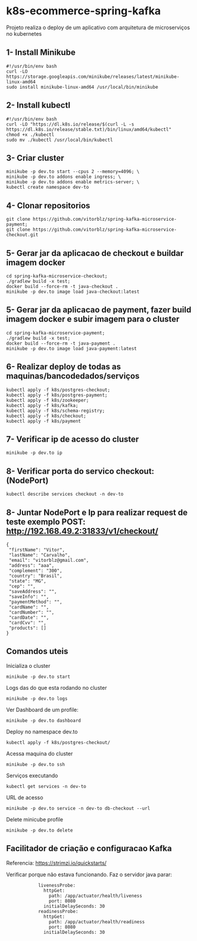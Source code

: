 # k8s-ecommerce-spring-kafka
Projeto realiza o deploy de um aplicativo com arquitetura de microserviços no kubernetes


## 1- Install Minikube
```
#!/usr/bin/env bash
curl -LO https://storage.googleapis.com/minikube/releases/latest/minikube-linux-amd64
sudo install minikube-linux-amd64 /usr/local/bin/minikube
```

## 2- Install kubectl
```
#!/usr/bin/env bash
curl -LO "https://dl.k8s.io/release/$(curl -L -s https://dl.k8s.io/release/stable.txt)/bin/linux/amd64/kubectl"
chmod +x ./kubectl
sudo mv ./kubectl /usr/local/bin/kubectl
```

## 3- Criar cluster
```
minikube -p dev.to start --cpus 2 --memory=4096; \
minikube -p dev.to addons enable ingress; \
minikube -p dev.to addons enable metrics-server; \
kubectl create namespace dev-to
```

## 4- Clonar repositorios
```
git clone https://github.com/vitorblz/spring-kafka-microservice-payment;
git clone https://github.com/vitorblz/spring-kafka-microservice-checkout.git
```


## 5- Gerar jar da aplicacao de checkout e buildar imagem docker
```
cd spring-kafka-microservice-checkout;
./gradlew build -x test;
docker build --force-rm -t java-checkout .
minikube -p dev.to image load java-checkout:latest
```

## 5- Gerar jar da aplicacao de payment, fazer build imagem docker e subir imagem para o cluster
```
cd spring-kafka-microservice-payment;
./gradlew build -x test;
docker build --force-rm -t java-payment .
minikube -p dev.to image load java-payment:latest 
```

## 6- Realizar deploy de todas as maquinas/bancodedados/serviços
```
kubectl apply -f k8s/postgres-checkout;
kubectl apply -f k8s/postgres-payment;
kubectl apply -f k8s/zookeeper;
kubectl apply -f k8s/kafka;
kubectl apply -f k8s/schema-registry;
kubectl apply -f k8s/checkout;
kubectl apply -f k8s/payment
```

## 7- Verificar ip de acesso do cluster
```
minikube -p dev.to ip
```

## 8- Verificar porta do servico checkout: (NodePort)
```
kubectl describe services checkout -n dev-to
```


## 8- Juntar NodePort e Ip para realizar request de teste exemplo POST: http://192.168.49.2:31833/v1/checkout/
```
{
 "firstName": "Vitor",
 "lastName": "Carvalho",
 "email": "vitorblz@gmail.com",
 "address": "aaa",
 "complement": "300",
 "country": "Brasil",
 "state": "MG",
 "cep": "",
 "saveAddress": "",
 "saveInfo": "",
 "paymentMethod": "",
 "cardName": "",
 "cardNumber": "",
 "cardDate": "",
 "cardCvv": "",
 "products": []
}
```

## Comandos uteis

Inicializa o cluster
``` 
minikube -p dev.to start
``` 

Logs das do que esta rodando no cluster 
```
minikube -p dev.to logs
```

Ver Dashboard de um profile: 
``` 
minikube -p dev.to dashboard
```

Deploy no namespace dev.to 
``` 
kubectl apply -f k8s/postgres-checkout/
```

Acessa maquina do cluster
``` 
minikube -p dev.to ssh
```


Serviços executando
``` 
kubectl get services -n dev-to
```

URL de acesso
```
minikube -p dev.to service -n dev-to db-checkout --url
```

Delete minicube profile
```
minikube -p dev.to delete
```




## Facilitador de criação e configuracao Kafka
Referencia: https://strimzi.io/quickstarts/






Verificar porque não estava funcionando. Faz o servidor java parar:
```
            livenessProbe:
              httpGet:
                path: /app/actuator/health/liveness
                port: 8080
              initialDelaySeconds: 30
            readinessProbe:
              httpGet:
                path: /app/actuator/health/readiness
                port: 8080
              initialDelaySeconds: 30
```